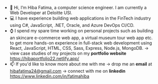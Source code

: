 - 👋 Hi, I’m Hiba Fatima, a computer science engineer. I am currently a Web Developer at Deloitte USI.
- 💻 I have experience building web applications in the FinTech industry using C#, JavaScript, .NET, Oracle, and Azure DevOps CI/CD. 
- ⌚ I spend my spare time working on personal projects such as building an skincare e-commerce web app, a virtual museum tour web app etc. to get more hands-on experience in full-stack web development using React, JavaScript, HTML, CSS, Sass, Express, Node.js, MongoDB. -> view case studies of my projects on my **portfolio website** https://hibaportfolio22.netlify.app/
- 📫 If you'd like to know more about me with me -> drop me an **email** at hibafatima24@gmail.com -> connect with me on **linkedin** https://www.linkedin.com/in/fatimahiba
